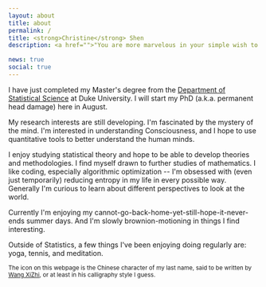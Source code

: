```yaml
---
layout: about
title: about
permalink: /
title: <strong>Christine</strong> Shen
description: <a href="">"You are more marvelous in your simple wish to find a way, than the gilded roofs of any destination you could reach." -- David Whyte, "Santiago"</a>.

news: true
social: true
---
```


I have just completed my Master's degree from the [Department of Statistical Science](https://stat.duke.edu/) at Duke University. I will start my PhD (a.k.a. permanent head damage) here in August. 

My research interests are still developing. I'm fascinated by the mystery of the mind. I'm interested in understanding Consciousness, and I hope to use quantitative tools to better understand the human minds. 

I enjoy studying statistical theory and hope to be able to develop theories and methodologies. I find myself drawn to further studies of mathematics. I like coding, especially algorithmic optimization -- I'm obsessed with (even just temporarily) reducing entropy in my life in every possible way. Generally I'm curious to learn about different perspectives to look at the world.

Currently I'm enjoying my cannot-go-back-home-yet-still-hope-it-never-ends summer days. And I'm slowly brownion-motioning in things I find interesting.

Outside of Statistics, a few things I've been enjoying doing regularly are: yoga, tennis, and meditation.

<sub>The icon on this webpage is the Chinese character of my last name, said to be written by [Wang XiZhi](http://www.sfds.cn/6C88/1025905.html), or at least in his calligraphy style I guess.</sub>

